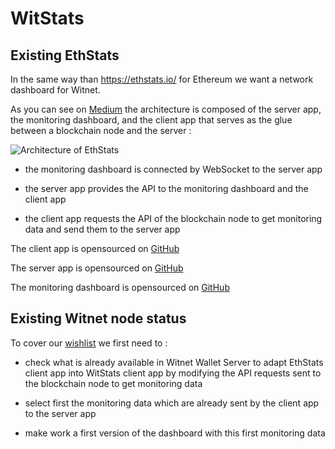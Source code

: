 # WitStats

## Existing EthStats

In the same way than https://ethstats.io/ for Ethereum we want a network dashboard for Witnet.

As you can see on [Medium][ethstats-guide] the architecture is composed of the server app, the monitoring dashboard, and the client app that serves as the glue between a blockchain node and the server :

![Architecture of EthStats](https://github.com/witnet/witnet-operator-tools/raw/witstats-first/witstats/images/architecture.png)

* the monitoring dashboard is connected by WebSocket to the server app

* the server app provides the API to the monitoring dashboard and the client app

* the client app requests the API of the blockchain node to get monitoring data and send them to the server app

The client app is opensourced on [GitHub][ethstats-cli]

The server app is opensourced on [GitHub][ethstats-server]

The monitoring dashboard is opensourced on [GitHub][ethstats-dashboard]

## Existing Witnet node status

To cover our [wishlist](WishList.md) we first need to :

* check what is already available in Witnet Wallet Server to adapt EthStats client app into WitStats client app by modifying the API requests sent to the blockchain node to get monitoring data

* select first the monitoring data which are already sent by the client app to the server app

* make work a first version of the dashboard with this first monitoring data

[ethstats-guide]: https://medium.com/alethio/a-guide-to-deploying-alethios-free-open-source-products-18216617722e
[ethstats-cli]: https://github.com/Alethio/ethstats-cli
[ethstats-server]: https://github.com/Alethio/ethstats-network-server
[ethstats-dashboard]: https://github.com/Alethio/ethstats-network-dashboard
[wishlist]: https://github.com/witnet/witnet-operator-tools/raw/witstats-first/witstats/
